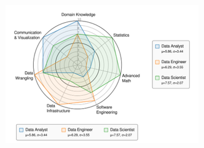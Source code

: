 ![final image](https://raw.githubusercontent.com/avibrazil/data-professions-competencies/8234d7e8362c7f72eae399efadbf67503c0dc67e/Data%20Profession%20Competencies.svg)